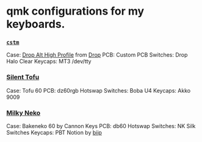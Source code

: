 # qmk configurations for my keyboards.

### [`cstm`](./cstm)
Case: [Drop Alt High Profile][] from [Drop](https://drop.com/?referer=R3SREZ)
PCB: Custom PCB
Switches: Drop Halo Clear
Keycaps: MT3 /dev/tty

### [Silent Tofu](./silent_tofu)
Case: Tofu 60
PCB: dz60rgb Hotswap
Switches: Boba U4
Keycaps: Akko 9009

### [Milky Neko](./milky_neko)
Case: Bakeneko 60 by Cannon Keys
PCB: db60 Hotswap
Switches: NK Silk Switches
Keycaps: PBT Notion by [biip](https://www.instagram.com/biipmk/)

[Drop Alt High Profile]: https://drop.com/buy/drop-alt-high-profile-barebones-keyboard
